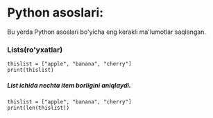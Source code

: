 <h1>Python asoslari:</h1>
<p>Bu yerda Python asoslari bo'yicha eng kerakli ma'lumotlar saqlangan.</p>

<h3>Lists(ro'yxatlar)</h3>
<pre><code><span>thislist = ["apple", "banana", "cherry"]
print(thislist)</span></code></pre>

<h5>List ichida nechta item borligini aniqlaydi.</h5>
<pre><code><span>thislist = ["apple", "banana", "cherry"]
print(len(thislist))</span></code></pre>
